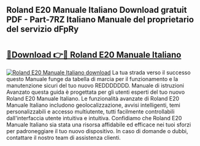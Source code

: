 ## Roland E20 Manuale Italiano Download gratuit PDF - Part-7RZ Italiano Manuale del proprietario del servizio dFpRy

# <h2><a href="http://dfaw80n.blite.top/?on=Roland+E20+Manuale+Italiano">🔗Download 👉🔴 Roland E20 Manuale Italiano</a></h2>

[![Roland E20 Manuale Italiano download](https://i.imgur.com/lujVjoI.png)](http://dfaw80n.blite.top/?on=Roland+E20+Manuale+Italiano)
La tua strada verso il successo questo Manuale funge da tabella di marcia per il funzionamento e la manutenzione sicuri del tuo nuovo REDDDDDDD. Manuale di istruzioni Avanzato questa guida è progettata per gli utenti esperti del tuo nuovo Roland E20 Manuale Italiano. Le funzionalità avanzate di Roland E20 Manuale Italiano includono geolocalizzazione, avvisi intelligenti, temi personalizzabili e accesso multiutente, tutti facilmente controllabili dall'interfaccia utente intuitiva e intuitiva. Confidiamo che Roland E20 Manuale Italiano sia stata una risorsa affidabile ed efficace nei tuoi sforzi per padroneggiare il tuo nuovo dispositivo. In caso di domande o dubbi, contattare il nostro team di assistenza clienti.
